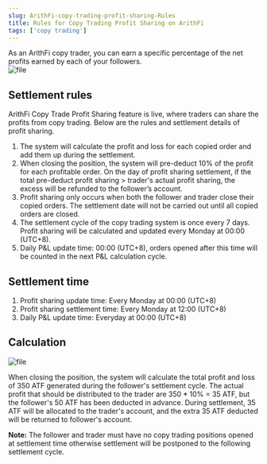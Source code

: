 ```yaml
---
slug: ArithFi-copy-trading-profit-sharing-Rules
title: Rules for Copy Trading Profit Sharing on ArithFi
tags: ['copy trading']
---
```


As an ArithFi copy trader, you can earn a specific percentage of the net profits earned by each of your followers.  
![file](https://bafkreig3yfvxzjgtql564jywhrcack4uimgbtoxrjlkuwachadxg22ot7q.ipfs.nftstorage.link/)

## Settlement rules
ArithFi Copy Trade Profit Sharing feature is live, where traders can share the profits from copy trading. Below are the rules and settlement details of profit sharing.

1. The system will calculate the profit and loss for each copied order and add them up during the settlement.
2. When closing the position, the system will pre-deduct 10% of the profit for each profitable order. On the day of profit sharing settlement, if the total pre-deduct profit sharing > trader's actual profit sharing, the excess will be refunded to the follower’s account.
3. Profit sharing only occurs when both the follower and trader close their copied orders. The settlement date will not be carried out until all copied orders are closed.
4. The settlement cycle of the copy trading system is once every 7 days. Profit sharing will be calculated and updated every Monday at 00:00 (UTC+8).
5. Daily P&L update time: 00:00 (UTC+8), orders opened after this time will be counted in the next P&L calculation cycle.

## Settlement time
1. Profit sharing  update time: Every Monday at 00:00 (UTC+8)
2. Profit sharing  settlement time: Every Monday at 12:00 (UTC+8)
3. Daily P&L update time: Everyday at 00:00 (UTC+8)

## Calculation
![file](https://bafkreichhh3gox7bs4kwwhq2gjx2lvvg4mrwij4yk7jvfybwtysfpxu6qm.ipfs.nftstorage.link/)

When closing the position, the system will calculate the total profit and loss of 350 ATF generated during the follower's settlement cycle. The actual profit that should be distributed to the trader are 350 * 10% = 35 ATF, but the follower's 50 ATF has been deducted in advance. During settlement, 35 ATF will be allocated to the trader's account, and the extra 35 ATF deducted will be returned to follower's account.

**Note:** The follower and trader must have no copy trading positions opened at settlement time otherwise settlement will be postponed to the following settlement cycle.
